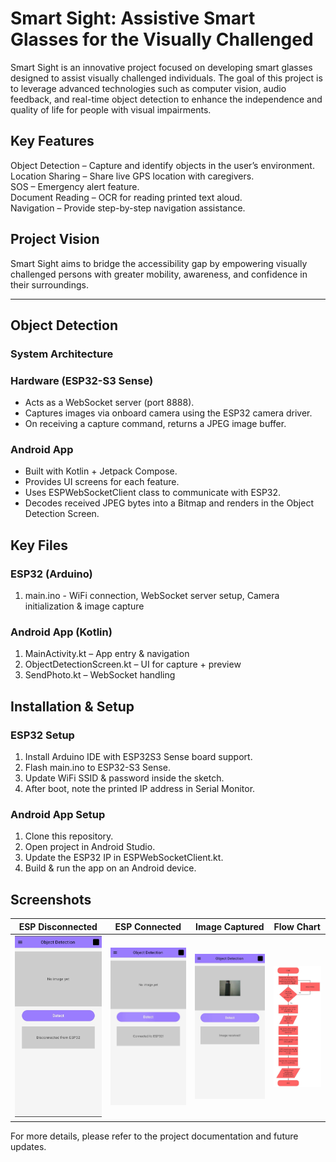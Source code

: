 # Smart Sight: Assistive Smart Glasses for the Visually Challenged

Smart Sight is an innovative project focused on developing smart glasses designed to assist visually challenged individuals. The goal of this project is to leverage advanced technologies such as computer vision, audio feedback, and real-time object detection to enhance the independence and quality of life for people with visual impairments.

## Key Features
Object Detection – Capture and identify objects in the user’s environment.  
Location Sharing – Share live GPS location with caregivers.  
SOS – Emergency alert feature.  
Document Reading – OCR for reading printed text aloud.  
Navigation – Provide step-by-step navigation assistance.

## Project Vision
Smart Sight aims to bridge the accessibility gap by empowering visually challenged persons with greater mobility, awareness, and confidence in their surroundings.

---
## Object Detection
### System Architecture
### Hardware (ESP32-S3 Sense)

- Acts as a WebSocket server (port 8888).  
- Captures images via onboard camera using the ESP32 camera driver.  
- On receiving a capture command, returns a JPEG image buffer.  

### Android App
- Built with Kotlin + Jetpack Compose.  
- Provides UI screens for each feature.  
- Uses ESPWebSocketClient class to communicate with ESP32.  
- Decodes received JPEG bytes into a Bitmap and renders in the Object Detection Screen.

## Key Files
### ESP32 (Arduino)

1) main.ino - WiFi connection, WebSocket server setup, Camera initialization & image capture

### Android App (Kotlin)

1) MainActivity.kt – App entry & navigation  
2) ObjectDetectionScreen.kt – UI for capture + preview  
3) SendPhoto.kt – WebSocket handling

## Installation & Setup
### ESP32 Setup

1) Install Arduino IDE with ESP32S3 Sense board support.  
2) Flash main.ino to ESP32-S3 Sense.  
3) Update WiFi SSID & password inside the sketch. 
4) After boot, note the printed IP address in Serial Monitor.

### Android App Setup

1) Clone this repository.  
2) Open project in Android Studio.  
3) Update the ESP32 IP in ESPWebSocketClient.kt.  
4) Build & run the app on an Android device.

## Screenshots
| ESP Disconnected                                  | ESP Connected                                | Image Captured                                | Flow Chart                            |
|---------------------------------------------------|---------------------------------------------|-----------------------------------------------|--------------------------------------|
|![ESP_Disconnected](asserts/esp_disconnected.jpeg)|![ESP_Connected](asserts/esp_connected.jpeg)|![Image_Captured](asserts/image_captured.jpeg)|![FlowChart](asserts/flow_chart.jpeg)|

For more details, please refer to the project documentation and future updates.
